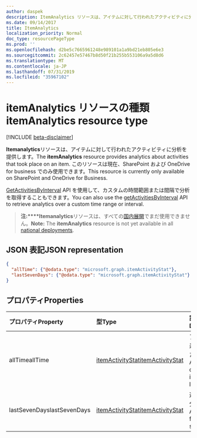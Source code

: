 ```yaml
---
author: daspek
description: ItemAnalytics リソースは、アイテムに対して行われたアクティビティに分析を提供します。 このリソースは現在、SharePoint および OneDrive for business でのみ使用できます。
ms.date: 09/14/2017
title: ItemAnalytics
localization_priority: Normal
doc_type: resourcePageType
ms.prod: ''
ms.openlocfilehash: d2be5c7665961248e989101a1a9bd21eb805e6e3
ms.sourcegitcommit: 2c62457e57467b8d50f21b255b553106a9a5d8d6
ms.translationtype: MT
ms.contentlocale: ja-JP
ms.lasthandoff: 07/31/2019
ms.locfileid: "35967102"
---
```

# <a name="itemanalytics-resource-type"></a><span data-ttu-id="7e6cf-104">itemAnalytics リソースの種類</span><span class="sxs-lookup"><span data-stu-id="7e6cf-104">itemAnalytics resource type</span></span>

[!INCLUDE [beta-disclaimer](../../includes/beta-disclaimer.md)]

<span data-ttu-id="7e6cf-105">**Itemanalytics**リソースは、アイテムに対して行われたアクティビティに分析を提供します。</span><span class="sxs-lookup"><span data-stu-id="7e6cf-105">The **itemAnalytics** resource provides analytics about activities that took place on an item.</span></span> <span data-ttu-id="7e6cf-106">このリソースは現在、SharePoint および OneDrive for business でのみ使用できます。</span><span class="sxs-lookup"><span data-stu-id="7e6cf-106">This resource is currently only available on SharePoint and OneDrive for Business.</span></span>

<span data-ttu-id="7e6cf-107">[GetActivitiesByInterval][] API を使用して、カスタムの時間範囲または間隔で分析を取得することもできます。</span><span class="sxs-lookup"><span data-stu-id="7e6cf-107">You can also use the [getActivitiesByInterval][] API to retrieve analytics over a custom time range or interval.</span></span>

><span data-ttu-id="7e6cf-108">**注:\*\*\*\*Itemanalytics**リソースは、すべての[国内展開](/graph/deployments)でまだ使用できません。</span><span class="sxs-lookup"><span data-stu-id="7e6cf-108">**Note:** The **itemAnalytics** resource is not yet available in all [national deployments](/graph/deployments).</span></span>

## <a name="json-representation"></a><span data-ttu-id="7e6cf-109">JSON 表記</span><span class="sxs-lookup"><span data-stu-id="7e6cf-109">JSON representation</span></span>

<!-- {
  "blockType": "resource",
  "optionalProperties": [ ],
  "@type": "microsoft.graph.itemAnalytics",
  "@type.aka": "oneDrive.analytics"
}-->

```json
{
  "allTime": {"@odata.type": "microsoft.graph.itemActivityStat"},
  "lastSevenDays": {"@odata.type": "microsoft.graph.itemActivityStat"}
}
```

## <a name="properties"></a><span data-ttu-id="7e6cf-110">プロパティ</span><span class="sxs-lookup"><span data-stu-id="7e6cf-110">Properties</span></span>

| <span data-ttu-id="7e6cf-111">プロパティ</span><span class="sxs-lookup"><span data-stu-id="7e6cf-111">Property</span></span>      | <span data-ttu-id="7e6cf-112">型</span><span class="sxs-lookup"><span data-stu-id="7e6cf-112">Type</span></span>                 | <span data-ttu-id="7e6cf-113">説明</span><span class="sxs-lookup"><span data-stu-id="7e6cf-113">Description</span></span>
|:--------------|:---------------------|:--------------------------------------
| <span data-ttu-id="7e6cf-114">allTime</span><span class="sxs-lookup"><span data-stu-id="7e6cf-114">allTime</span></span>       | <span data-ttu-id="7e6cf-115">[itemActivityStat][]</span><span class="sxs-lookup"><span data-stu-id="7e6cf-115">[itemActivityStat][]</span></span> | <span data-ttu-id="7e6cf-116">アイテムの寿命を超えた分析。</span><span class="sxs-lookup"><span data-stu-id="7e6cf-116">Analytics over the item's lifespan.</span></span>
| <span data-ttu-id="7e6cf-117">lastSevenDays</span><span class="sxs-lookup"><span data-stu-id="7e6cf-117">lastSevenDays</span></span> | <span data-ttu-id="7e6cf-118">[itemActivityStat][]</span><span class="sxs-lookup"><span data-stu-id="7e6cf-118">[itemActivityStat][]</span></span> | <span data-ttu-id="7e6cf-119">過去7日間の分析。</span><span class="sxs-lookup"><span data-stu-id="7e6cf-119">Analytics for the last seven days.</span></span>

[itemActivityStat]: itemactivitystat.md


[getActivitiesByInterval]: ../api/itemactivity-getbyinterval.md

<!--
{
  "type": "#page.annotation",
  "description": "The ItemAnalytics object provides analytics about activities that took place on an item.",
  "keywords": "activities,activity,action,analytics",
  "section": "documentation",
  "tocPath": "Resources/ItemAnalytics",
  "suppressions": []
}
-->
